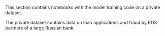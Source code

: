 This section contains notebooks with the model training code on a private dataset.

The private dataset contains data on loan applications and fraud by POS partners of a large Russian bank.
